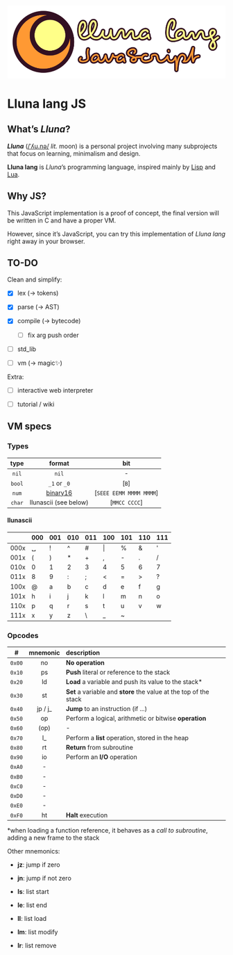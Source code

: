 ![logo](logo.svg)

# Lluna lang JS

## What’s _Lluna_?

**_Lluna_** ([/ˈʎu.nə/](https://en.wiktionary.org/wiki/lluna) _lit._ moon) is a personal project involving many subprojects that focus on learning, minimalism and design.

**Lluna lang** is _Lluna_’s programming language, inspired mainly by [Lisp](<https://en.wikipedia.org/wiki/Lisp_(programming_language)>) and [Lua](<https://en.wikipedia.org/wiki/Lua_(programming_language)>).

## Why JS?

This JavaScript implementation is a proof of concept, the final version will be written in C and have a proper VM.

However, since it’s JavaScript, you can try this implementation of _Lluna lang_ right away in your browser.

## TO-DO

Clean and simplify:

-   [x] lex (→ tokens)

-   [x] parse (→ AST)

-   [x] compile (→ bytecode)

    -   [ ] fix arg push order

-   [ ] std_lib

-   [ ] vm (→ magic✨)

Extra:

-   [ ] interactive web interpreter

-   [ ] tutorial / wiki

## VM specs

### Types

|  type  |                                     format                                     |           bit           |
| :----: | :----------------------------------------------------------------------------: | :---------------------: |
| `nil`  |                                     `nil`                                      |            -            |
| `bool` |                                  `_1` or `_0`                                  |          [`B`]          |
| `num`  | [binary16](https://en.wikipedia.org/wiki/Half-precision_floating-point_format) | [`SEEE EEMM MMMM MMMM`] |
| `char` |                             llunascii (see below)                              |      [`MMCC CCCC`]      |

#### llunascii

|      | 000 | 001 | 010 | 011 | 100 | 101 | 110 | 111 |
| ---- | --- | --- | --- | --- | --- | --- | --- | --- |
| 000x | ␣   | !   | ^   | #   | \|  | %   | &   | '   |
| 001x | (   | )   | \*  | +   | ,   | -   | .   | /   |
| 010x | 0   | 1   | 2   | 3   | 4   | 5   | 6   | 7   |
| 011x | 8   | 9   | :   | ;   | <   | =   | >   | ?   |
| 100x | @   | a   | b   | c   | d   | e   | f   | g   |
| 101x | h   | i   | j   | k   | l   | m   | n   | o   |
| 110x | p   | q   | r   | s   | t   | u   | v   | w   |
| 111x | x   | y   | z   | \\  | \_  | ~   |     |     |

### Opcodes

|   #    | mnemonic | description                                                        |
| :----: | :------: | :----------------------------------------------------------------- |
| `0x00` |    no    | **No operation**                                                   |
| `0x10` |    ps    | **Push** literal or reference to the stack                         |
| `0x20` |    ld    | **Load** a variable and push its value to the stack\*              |
| `0x30` |    st    | **Set** a variable and **store** the value at the top of the stack |
| `0x40` | jp / j\_ | **Jump** to an instruction (if ...)                                |
| `0x50` |    op    | Perform a logical, arithmetic or bitwise **operation**             |
| `0x60` |   (op)   | -                                                                  |
| `0x70` |   l\_    | Perform a **list** operation, stored in the heap                   |
| `0x80` |    rt    | **Return** from subroutine                                         |
| `0x90` |    io    | Perform an **I/O** operation                                       |
| `0xA0` |    -     |                                                                    |
| `0xB0` |    -     |                                                                    |
| `0xC0` |    -     |                                                                    |
| `0xD0` |    -     |                                                                    |
| `0xE0` |    -     |                                                                    |
| `0xF0` |    ht    | **Halt** execution                                                 |

\*when loading a function reference, it behaves as a _call to subroutine_, adding a new frame to the stack

Other mnemonics:

-   **jz**: jump if zero

-   **jn**: jump if not zero

-   **ls**: list start

-   **le**: list end

-   **ll**: list load

-   **lm**: list modify

-   **lr**: list remove
